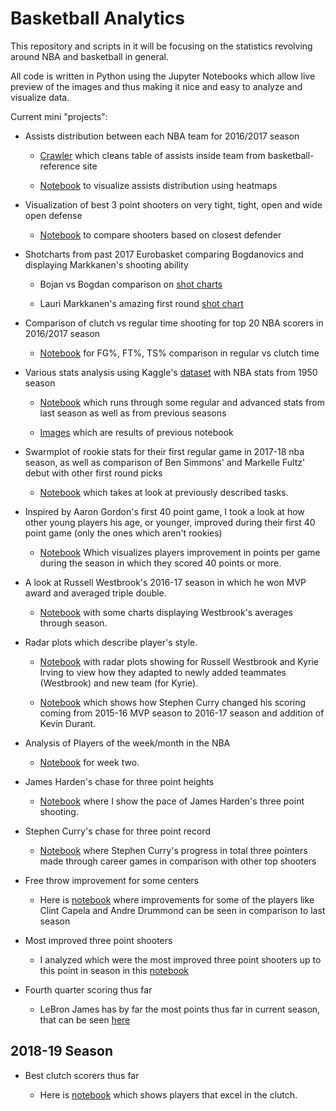 # Basketball Analytics

This repository and scripts in it will be focusing on the statistics revolving around NBA and basketball in general.

All code is written in Python using the Jupyter Notebooks which allow live preview of the images and thus making it nice and easy to analyze and visualize data.

Current mini "projects":

* Assists distribution between each NBA team for 2016/2017 season
	* [Crawler](https://github.com/danchyy/ML-and-DS/blob/master/Scripts/assist_distribution_between_team/assistCrawler.ipynb) which cleans table of assists inside team from basketball-reference site

	* [Notebook](https://github.com/danchyy/ML-and-DS/blob/master/Scripts/assist_distribution_between_team/visualize_assists.ipynb) to visualize assists distribution using heatmaps

* Visualization of best 3 point shooters on very tight, tight, open and wide open defense
	* [Notebook](https://github.com/danchyy/ML-and-DS/blob/master/Scripts/closest_defenders_shot_chart/closest_defenders_percentage.ipynb)  to compare shooters based on closest defender

* Shotcharts from past 2017 Eurobasket comparing Bogdanovics and displaying Markkanen's shooting ability
	* Bojan vs Bogdan comparison on [shot charts](https://github.com/danchyy/ML-and-DS/blob/master/Scripts/eurobasket_shotcharts/Bogdanovic_vs_Bogdanovic.ipynb)

	* Lauri Markkanen's amazing first round [shot chart](https://github.com/danchyy/ML-and-DS/blob/master/Scripts/eurobasket_shotcharts/Lauri_Markkanen_shotchart.ipynb)

* Comparison of clutch vs regular time shooting for top 20 NBA scorers in 2016/2017 season
	* [Notebook](https://github.com/danchyy/ML-and-DS/blob/master/Scripts/nba_clutch_stats/Nba%20clutch%20time%20and%20regular%20time%20shooting%20comparison.ipynb)  for FG%, FT%, TS% comparison in regular vs clutch time

* Various stats analysis using Kaggle's [dataset](https://www.kaggle.com/drgilermo/nba-players-stats) with NBA stats from 1950 season
	* [Notebook](https://github.com/danchyy/ML-and-DS/blob/master/Scripts/nba_players_stats/Nba_players.ipynb) which runs through some regular and advanced stats from last season as well as from previous seasons

	* [Images](https://github.com/danchyy/ML-and-DS/tree/master/Scripts/nba_players_stats/images) which are results of previous notebook
	
* Swarmplot of rookie stats for their first regular game in 2017-18 nba season, as well as comparison of Ben Simmons' and Markelle Fultz' debut with other first round picks

	* [Notebook](https://github.com/danchyy/Basketball_Analytics/blob/master/Scripts/young_players_40_point_breaktrough/comparison_of_young_players_season.ipynb) which takes at look at previously described tasks.
	
* Inspired by Aaron Gordon's first 40 point game, I took a look at how other young players his age, or younger, improved during their first 40 point game (only the ones which aren't rookies)

	* [Notebook](https://github.com/danchyy/Basketball_Analytics/blob/master/Scripts/young_players_40_point_breaktrough/comparison_of_young_players_season.ipynb) Which visualizes players improvement in points per game during the season in which they scored 40 points or more.
	
* A look at Russell Westbrook's 2016-17 season in which he won MVP award and averaged triple double.

	* [Notebook](https://github.com/danchyy/Basketball_Analytics/blob/master/Scripts/westbrook_2016_17/visualization_Westbrook_triple_double_chase.ipynb) with some charts displaying Westbrook's averages through season.
	
* Radar plots which describe player's style.

	* [Notebook](https://github.com/danchyy/Basketball_Analytics/blob/master/Scripts/radar_plot/Radar_plot.ipynb) with radar plots showing for Russell Westbrook and Kyrie Irving to view how they adapted to newly added teammates (Westbrook) and new team (for Kyrie).
	
	* [Notebook](https://github.com/danchyy/Basketball_Analytics/blob/master/Scripts/radar_plot/Stephen_Curry.ipynb) which shows how Stephen Curry changed his scoring coming from 2015-16 MVP season to 2016-17 season and addition of Kevin Durant.
	
* Analysis of Players of the week/month in the NBA

	* [Notebook](https://github.com/danchyy/Basketball_Analytics/blob/master/Scripts/players_of_the_week/week_2/oladipo_cousins_week2.ipynb) for week two.
	
* James Harden's chase for three point heights
	* [Notebook](https://github.com/danchyy/Basketball_Analytics/blob/master/Scripts/three_point_race/Harden_comparison.ipynb) where I show the pace of James Harden's three point shooting.
	
* Stephen Curry's chase for three point record
	* [Notebook](https://github.com/danchyy/Basketball_Analytics/blob/master/Scripts/three_point_race/curry_record.ipynb) where Stephen Curry's progress in total three pointers made through career games in comparison with other top shooters

* Free throw improvement for some centers
	* Here is [notebook](https://github.com/danchyy/Basketball_Analytics/blob/master/Scripts/free_throw_comp/free_throw_centers.ipynb) where improvements for some of the players like Clint Capela and Andre Drummond can be seen in comparison to last season
	
* Most improved three point shooters
	* I analyzed which were the most improved three point shooters up to this point in season in this [notebook](https://github.com/danchyy/Basketball_Analytics/blob/master/Scripts/three_point_improvement/three_point_improvement.ipynb)
	
* Fourth quarter scoring thus far
	* LeBron James has by far the most points thus far in current season, that can be seen [here](https://github.com/danchyy/Basketball_Analytics/blob/master/Scripts/fourth_quarter_ot_scoring/best_scorers_late.ipynb)
	
	
## 2018-19 Season

* Best clutch scorers thus far

	* Here is [notebook](https://github.com/danchyy/Basketball_Analytics/blob/master/Scripts/2018_19_season/clutch_players/ClutchStats.ipynb) which shows players that excel in the clutch.
